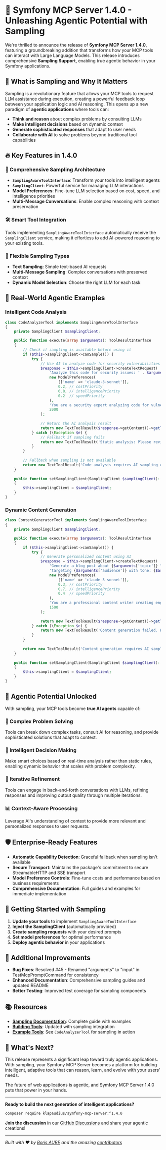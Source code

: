 # 🚀 Symfony MCP Server 1.4.0 - Unleashing Agentic Potential with Sampling

We're thrilled to announce the release of **Symfony MCP Server 1.4.0**, featuring a groundbreaking addition that transforms how your MCP tools can interact with Large Language Models. This release introduces comprehensive **Sampling Support**, enabling true agentic behavior in your Symfony applications.

## 🧠 What is Sampling and Why It Matters

Sampling is a revolutionary feature that allows your MCP tools to request LLM assistance during execution, creating a powerful feedback loop between your application logic and AI reasoning. This opens up a new paradigm of **agentic applications** where tools can:

- **Think and reason** about complex problems by consulting LLMs
- **Make intelligent decisions** based on dynamic context
- **Generate sophisticated responses** that adapt to user needs
- **Collaborate with AI** to solve problems beyond traditional tool capabilities

## 🔥 Key Features in 1.4.0

### 🎯 Comprehensive Sampling Architecture

- **`SamplingAwareToolInterface`**: Transform your tools into intelligent agents
- **`SamplingClient`**: Powerful service for managing LLM interactions
- **Model Preferences**: Fine-tune LLM selection based on cost, speed, and intelligence priorities
- **Multi-Message Conversations**: Enable complex reasoning with context preservation

### 🛠️ Smart Tool Integration

Tools implementing `SamplingAwareToolInterface` automatically receive the `SamplingClient` service, making it effortless to add AI-powered reasoning to your existing tools.

### 🎨 Flexible Sampling Types

- **Text Sampling**: Simple text-based AI requests
- **Multi-Message Sampling**: Complex conversations with preserved context
- **Dynamic Model Selection**: Choose the right LLM for each task

## 🌟 Real-World Agentic Examples

### Intelligent Code Analysis
```php
class CodeAnalyzerTool implements SamplingAwareToolInterface
{
    private SamplingClient $samplingClient;

    public function execute(array $arguments): ToolResultInterface
    {
        // Check if sampling is available before using it
        if ($this->samplingClient->canSample()) {
            try {
                // Use AI to analyze code for security vulnerabilities
                $response = $this->samplingClient->createTextRequest(
                    'Analyze this code for security issues: ' . $arguments['code'],
                    new ModelPreferences(
                        [['name' => 'claude-3-sonnet']],
                        0.2, // costPriority
                        0.8, // intelligencePriority 
                        0.2  // speedPriority
                    ),
                    'You are a security expert analyzing code for vulnerabilities.',
                    2000
                );
                
                // Return the AI analysis result
                return new TextToolResult($response->getContent()->getText());
            } catch (\Exception $e) {
                // Fallback if sampling fails
                return new TextToolResult('Static analysis: Please review code manually for security issues.');
            }
        }
        
        // Fallback when sampling is not available
        return new TextToolResult('Code analysis requires AI sampling capability.');
    }
    
    public function setSamplingClient(SamplingClient $samplingClient): void
    {
        $this->samplingClient = $samplingClient;
    }
}
```

### Dynamic Content Generation
```php
class ContentGeneratorTool implements SamplingAwareToolInterface
{
    private SamplingClient $samplingClient;

    public function execute(array $arguments): ToolResultInterface
    {
        if ($this->samplingClient->canSample()) {
            try {
                // Generate personalized content using AI
                $response = $this->samplingClient->createTextRequest(
                    "Generate a blog post about {$arguments['topic']} " .
                    "targeting {$arguments['audience']} with tone: {$arguments['tone']}",
                    new ModelPreferences(
                        [['name' => 'claude-3-sonnet']],
                        0.3, // costPriority
                        0.7, // intelligencePriority
                        0.4  // speedPriority
                    ),
                    'You are a professional content writer creating engaging blog posts.',
                    1500
                );
                
                return new TextToolResult($response->getContent()->getText());
            } catch (\Exception $e) {
                return new TextToolResult('Content generation failed. Please try again.');
            }
        }
        
        return new TextToolResult('Content generation requires AI sampling capability.');
    }
    
    public function setSamplingClient(SamplingClient $samplingClient): void
    {
        $this->samplingClient = $samplingClient;
    }
}
```

## 🚀 Agentic Potential Unlocked

With sampling, your MCP tools become **true AI agents** capable of:

### 🧩 Complex Problem Solving
Tools can break down complex tasks, consult AI for reasoning, and provide sophisticated solutions that adapt to context.

### 🤖 Intelligent Decision Making
Make smart choices based on real-time analysis rather than static rules, enabling dynamic behavior that scales with problem complexity.

### 🔄 Iterative Refinement
Tools can engage in back-and-forth conversations with LLMs, refining responses and improving output quality through multiple iterations.

### 📊 Context-Aware Processing
Leverage AI's understanding of context to provide more relevant and personalized responses to user requests.

## 🛡️ Enterprise-Ready Features

- **Automatic Capability Detection**: Graceful fallback when sampling isn't available
- **Secure Transport**: Maintains the package's commitment to secure StreamableHTTP and SSE transport
- **Model Preference Controls**: Fine-tune costs and performance based on business requirements
- **Comprehensive Documentation**: Full guides and examples for immediate implementation

## 🎯 Getting Started with Sampling

1. **Update your tools** to implement `SamplingAwareToolInterface`
2. **Inject the SamplingClient** (automatically provided)
3. **Create sampling requests** with your desired prompts
4. **Set model preferences** for optimal performance
5. **Deploy agentic behavior** in your applications

## 🔧 Additional Improvements

- **Bug Fixes**: Resolved #45 - Renamed "arguments" to "input" in TestMcpPromptCommand for consistency
- **Enhanced Documentation**: Comprehensive sampling guides and updated README
- **Better Testing**: Improved test coverage for sampling components

## 📚 Resources

- **[Sampling Documentation](https://github.com/klapaudius/symfony-mcp-server/blob/master/docs/sampling.md)**: Complete guide with examples
- **[Building Tools](https://github.com/klapaudius/symfony-mcp-server/blob/master/docs/building_tools.md)**: Updated with sampling integration
- **[Example Tools](https://github.com/klapaudius/symfony-mcp-server/tree/master/src/Services/ToolService/Examples)**: See `CodeAnalyzerTool` for sampling in action

## 🌈 What's Next?

This release represents a significant leap toward truly agentic applications. With sampling, your Symfony MCP Server becomes a platform for building intelligent, adaptive tools that can reason, learn, and evolve with your users' needs.

The future of web applications is agentic, and Symfony MCP Server 1.4.0 puts that power in your hands.

---

**Ready to build the next generation of intelligent applications?**

```bash
composer require klapaudius/symfony-mcp-server:^1.4.0
```

**Join the discussion** in our [GitHub Discussions](https://github.com/klapaudius/symfony-mcp-server/discussions) and share your agentic creations!

---

*Built with ❤️ by [Boris AUBE](https://github.com/klapaudius) and the amazing [contributors](https://github.com/klapaudius/symfony-mcp-server/contributors)*
